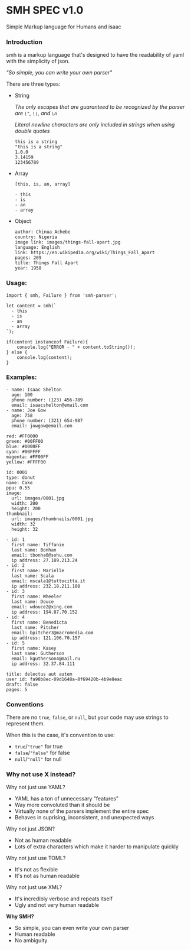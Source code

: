 # SMH SPEC v1.0

Simple Markup language for Humans and isaac



### Introduction

smh is a markup language that's designed to have the readability of yaml with the simplicity of json.



*"So simple, you can write your own parser"*



There are three types:

- String

  *The only escapes that are guaranteed to be recognized by the parser are `\"`,  `\\`, and `\n`* 

  *Literal newline characters are only included in strings when using double quotes*

  ```
  this is a string
  "this is a string"
  1.0.0
  3.14159
  123456789
  ```

- Array

  ```
  [this, is, an, array]
  
  - this
  - is
  - an
  - array
  ```

- Object

  ```
  author: Chinua Achebe
  country: Nigeria
  image link: images/things-fall-apart.jpg
  language: English
  link: https://en.wikipedia.org/wiki/Things_Fall_Apart
  pages: 209
  title: Things Fall Apart
  year: 1958
  ```






### Usage:

```
import { smh, Failure } from 'smh-parser';

let content = smh(`
  - this
  - is
  - an
  - array
`);

if(content instanceof Failure){
    console.log("ERROR - " + content.toString());
} else {
    console.log(content);
}
```





### Examples:

```
- name: Isaac Shelton
  age: 100
  phone number: (123) 456-789
  email: isaacshelton@email.com
- name: Joe Gow
  age: 758
  phone number: (321) 654-987
  email: jowgow@email.com
```

```
red: #FF0000
green: #00FF00
blue: #0000FF
cyan: #00FFFF
magenta: #FF00FF
yellow: #FFFF00
```

```
id: 0001
type: donut
name: Cake
ppu: 0.55
image:
  url: images/0001.jpg
  width: 200
  height: 200
thumbnail:
  url: images/thumbnails/0001.jpg
  width: 32
  height: 32
```

```
- id: 1
  first name: Tiffanie
  last name: Bonhan
  email: tbonha0@sohu.com
  ip address: 27.189.213.24
- id: 2
  first name: Marielle
  last name: Scala
  email: mscala1@tuttocitta.it
  ip address: 232.18.211.108
- id: 3
  first name: Wheeler
  last name: Douce
  email: wdouce2@xing.com
  ip address: 194.87.70.152
- id: 4
  first name: Benedicta
  last name: Pitcher
  email: bpitcher3@macromedia.com
  ip address: 121.106.70.157
- id: 5
  first name: Kasey
  last name: Gutherson
  email: kgutherson4@mail.ru
  ip address: 32.37.84.111
```

```
title: delectus aut autem
user id: fa98b8ec-09d1648a-8f69420b-4b9e8eac
draft: false
pages: 5
```





### Conventions

There are no `true`, `false`, or `null`, but your code may use strings to represent them.

When this is the case, it's convention to use:

- `true`/`"true"` for true
- `false`/`"false"` for false
- `null`/`"null"` for null





### Why not use X instead?

Why not just use YAML?

- YAML has a ton of unnecessary "features"
- Way more convoluted than it should be
- Virtually none of the parsers implement the entire spec
- Behaves in suprising, inconsistent, and unexpected ways

Why not just JSON?

- Not as human readable
- Lots of extra characters which make it harder to manipulate quickly

Why not just use TOML?

- It's not as flexible
- It's not as human readable

Why not just use XML?

- It's incredibly verbose and repeats itself
- Ugly and not very human readable

**Why SMH?**

- So simple, you can even write your own parser
- Human readable
- No ambiguity

